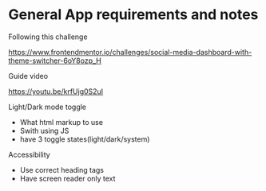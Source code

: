 # General App requirements and notes

Following this challenge

https://www.frontendmentor.io/challenges/social-media-dashboard-with-theme-switcher-6oY8ozp_H

Guide video

https://youtu.be/krfUjg0S2uI

Light/Dark mode toggle

- What html markup to use
- Swith using JS
- have 3 toggle states(light/dark/system)

Accessibility

- Use correct heading tags
- Have screen reader only text